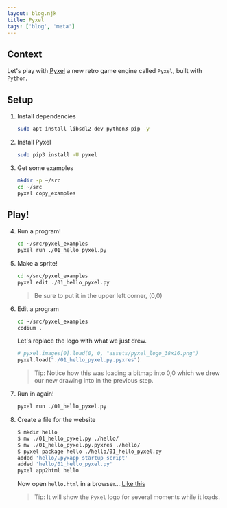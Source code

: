 ```yaml
---
layout: blog.njk
title: Pyxel
tags: ['blog', 'meta']
---
```


## Context

Let's play with [Pyxel](https://github.com/kitao/pyxel) a new retro game engine called `Pyxel`, built with `Python`.

## Setup

1. Install dependencies

    ```sh
    sudo apt install libsdl2-dev python3-pip -y
    ```

2. Install Pyxel

    ```sh
    sudo pip3 install -U pyxel
    ```

3. Get some examples

    ```sh
    mkdir -p ~/src
    cd ~/src
    pyxel copy_examples
    ```

## Play!

4. Run a program!

    ```sh
    cd ~/src/pyxel_examples
    pyxel run ./01_hello_pyxel.py 
    ```

5. Make a sprite!

    ```sh
    cd ~/src/pyxel_examples
    pyxel edit ./01_hello_pyxel.py 
    ```

    > Be sure to put it in the upper left corner, (0,0)

5. Edit a program

    ```sh
    cd ~/src/pyxel_examples
    codium .
    ```

    Let's replace the logo with what we just drew.

    ```python
    # pyxel.images[0].load(0, 0, "assets/pyxel_logo_38x16.png")
    pyxel.load("./01_hello_pyxel.py.pyxres")
    ```

    > Tip: Notice how this was loading a bitmap into 0,0
    > which we drew our new drawing into in the previous step.

6. Run in again!

    ```sh
    pyxel run ./01_hello_pyxel.py 
    ```

4. Create a file for the website

    ```sh
    $ mkdir hello
    $ mv ./01_hello_pyxel.py ./hello/         
    $ mv ./01_hello_pyxel.py.pyxres ./hello/         
    $ pyxel package hello ./hello/01_hello_pyxel.py
    added 'hello/.pyxapp_startup_script'
    added 'hello/01_hello_pyxel.py'
    pyxel app2html hello
    ```

    Now open `hello.html` in a browser....[Like this](/examples/pyxel/hello.html)

    > Tip: It will show the `Pyxel` logo for several moments while it loads.